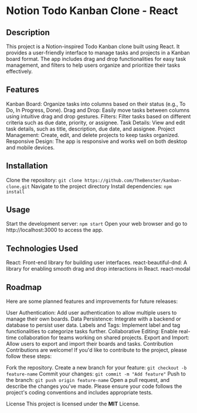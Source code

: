 # Notion Todo Kanban Clone - React

## Description
This project is a Notion-inspired Todo Kanban clone built using React. It provides a user-friendly interface to manage tasks and projects in a Kanban board format. The app includes drag and drop functionalities for easy task management, and filters to help users organize and prioritize their tasks effectively.

## Features
Kanban Board: Organize tasks into columns based on their status (e.g., To Do, In Progress, Done).
Drag and Drop: Easily move tasks between columns using intuitive drag and drop gestures.
Filters: Filter tasks based on different criteria such as due date, priority, or assignee.
Task Details: View and edit task details, such as title, description, due date, and assignee.
Project Management: Create, edit, and delete projects to keep tasks organized.
Responsive Design: The app is responsive and works well on both desktop and mobile devices.

## Installation
Clone the repository: `git clone https://github.com/TheBenster/kanban-clone.git`
Navigate to the project directory
Install dependencies: `npm install`

## Usage
Start the development server: `npm start`
Open your web browser and go to http://localhost:3000 to access the app.

## Technologies Used
React: Front-end library for building user interfaces.
react-beautiful-dnd: A library for enabling smooth drag and drop interactions in React.
react-modal

## Roadmap
Here are some planned features and improvements for future releases:

User Authentication: Add user authentication to allow multiple users to manage their own boards.
Data Persistence: Integrate with a backend or database to persist user data.
Labels and Tags: Implement label and tag functionalities to categorize tasks further.
Collaborative Editing: Enable real-time collaboration for teams working on shared projects.
Export and Import: Allow users to export and import their boards and tasks.
Contribution
Contributions are welcome! If you'd like to contribute to the project, please follow these steps:

Fork the repository.
Create a new branch for your feature: `git checkout -b feature-name`
Commit your changes: `git commit -m "Add feature"`
Push to the branch: `git push origin feature-name`
Open a pull request, and describe the changes you've made.
Please ensure your code follows the project's coding conventions and includes appropriate tests.

License
This project is licensed under the **MIT** License.
